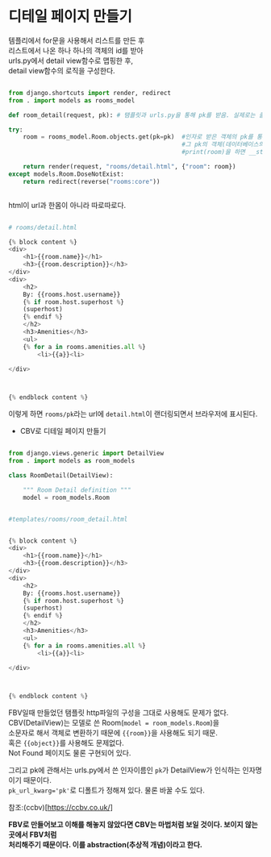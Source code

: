# 디테일 페이지 만들기

템플리에서 for문을 사용해서 리스트를 만든 후  
리스트에서 나온 하나 하나의 객체의 id를 받아  
urls.py에서 detail view함수로 맵핑한 후,  
detail view함수의 로직을 구성한다.

```python

from django.shortcuts import render, redirect
from . import models as rooms_model

def room_detail(request, pk): # 탬플릿과 urls.py을 통해 pk를 받음. 실제로는 클라이언트가 a태그의 링크를 누르면, 그 객체의 pk가 http 리퀘스트로 오게 되어 있음.

try:
    room = rooms_model.Room.objects.get(pk=pk)  #인자로 받은 객체의 pk를 통해
                                                #그 pk의 객체(데이터베이스의 정보를 가진)를 데이터베이스에서 가져온다.
                                                #print(room)을 하면 __str__메서드가 나온다.

    return render(request, "rooms/detail.html", {"room": room})
except models.Room.DoseNotExist:
    return redirect(reverse("rooms:core"))



```

html이 url과 한몸이 아니라 따로따로다.

```python

# rooms/detail.html

{% block content %}
<div>
    <h1>{{room.name}}</h1>
    <h3>{{room.description}}</h3>
</div>
<div>
    <h2>
    By: {{rooms.host.username}}
    {% if room.host.superhost %}
    (superhost)
    {% endif %}
    </h2>
    <h3>Amenities</h3>
    <ul>
    {% for a in rooms.amenities.all %}
        <li>{{a}}<li>

</div>



{% endblock content %}


```

이렇게 하면 `rooms/pk`라는 url에 `detail.html`이 랜더링되면서 브라우저에 표시된다.

- CBV로 디테일 페이지 만들기

```python

from django.views.generic import DetailView
from . import models as room_models

class RoomDetail(DetailView):

    """ Room Detail definition """
    model = room_models.Room


```

```python

#templates/rooms/room_detail.html


{% block content %}
<div>
    <h1>{{room.name}}</h1>
    <h3>{{room.description}}</h3>
</div>
<div>
    <h2>
    By: {{rooms.host.username}}
    {% if room.host.superhost %}
    (superhost)
    {% endif %}
    </h2>
    <h3>Amenities</h3>
    <ul>
    {% for a in rooms.amenities.all %}
        <li>{{a}}<li>

</div>



{% endblock content %}


```

FBV일때 만들었던 탬플릿 http파일의 구성을 그대로 사용해도 문제가 없다.  
CBV(DetailView)는 모델로 쓴 Room(`model = room_models.Room`)을  
소문자로 해서 객체로 변환하기 때문에 `{{room}}`을 사용해도 되기 때문.  
혹은 `{{object}}`를 사용해도 문제없다.  
Not Found 페이지도 물론 구현되어 있다.

그리고 pk에 관해서는 urls.py에서 쓴 인자이름인 `pk`가 DetailView가 인식하는 인자명이기 때문이다.  
`pk_url_kwarg='pk'`로 디폴트가 정해져 있다. 물론 바꿀 수도 있다.

참조:(ccbv)[https://ccbv.co.uk/]

**FBV로 만들어보고 이해를 해놓지 않았다면 CBV는 마법처럼 보일 것이다. 보이지 않는 곳에서 FBV처럼**  
**처리해주기 때문이다. 이를 abstraction(추상적 개념)이라고 한다.**
